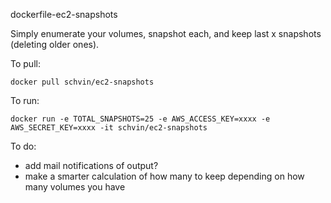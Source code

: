 dockerfile-ec2-snapshots

Simply enumerate your volumes, snapshot each, and keep last x snapshots (deleting older ones).

To pull:

  `docker pull schvin/ec2-snapshots`

To run:

  `docker run -e TOTAL_SNAPSHOTS=25 -e AWS_ACCESS_KEY=xxxx -e AWS_SECRET_KEY=xxxx -it schvin/ec2-snapshots`

To do:

* add mail notifications of output?
* make a smarter calculation of how many to keep depending on how many volumes you have
